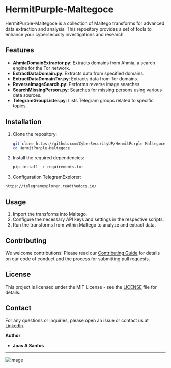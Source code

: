 # HermitPurple-Maltegoce

HermitPurple-Maltegoce is a collection of Maltego transforms for advanced data extraction and analysis. This repository provides a set of tools to enhance your cybersecurity investigations and research.

## Features

- **AhmiaDomainExtractor.py**: Extracts domains from Ahmia, a search engine for the Tor network.
- **ExtractDataDomain.py**: Extracts data from specified domains.
- **ExtractDataDomainTor.py**: Extracts data from Tor domains.
- **ReverseImageSearch.py**: Performs reverse image searches.
- **SearchMissingPerson.py**: Searches for missing persons using various data sources.
- **TelegramGroupLister.py**: Lists Telegram groups related to specific topics.

## Installation

1. Clone the repository:
   ```bash
   git clone https://github.com/CyberSecurityUP/HermitPurple-Maltegoce.git
   cd HermitPurple-Maltegoce
   ```
2. Install the required dependencies:
   ```bash
   pip install -r requirements.txt
   ```
3. Configuration TelegramExplorer:
```
https://telegramexplorer.readthedocs.io/
```

## Usage

1. Import the transforms into Maltego.
2. Configure the necessary API keys and settings in the respective scripts.
3. Run the transforms from within Maltego to analyze and extract data.

## Contributing

We welcome contributions! Please read our [Contributing Guide](CONTRIBUTING.md) for details on our code of conduct and the process for submitting pull requests.

## License

This project is licensed under the MIT License - see the [LICENSE](LICENSE) file for details.

## Contact

For any questions or inquiries, please open an issue or contact us at [LinkedIn](https://www.linkedin.com/in/joas-antonio-dos-santos/).

**Author**
- **Joas A Santos**
  
---

![image](https://github.com/CyberSecurityUP/HermitPurple-Maltegoce/assets/34966120/d0a3fdbc-6f85-4669-9fe2-c924a81223e7)
